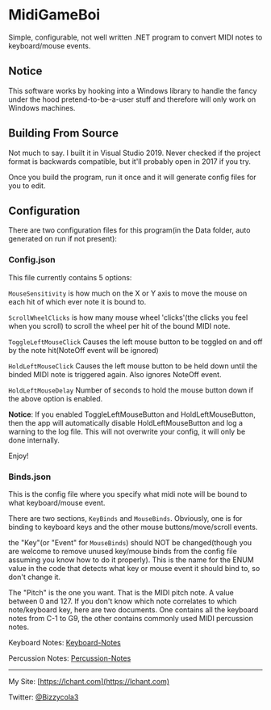 # MidiGameBoi
Simple, configurable, not well written .NET program to convert MIDI notes to keyboard/mouse events.

## Notice
This software works by hooking into a Windows library to handle the fancy under the hood pretend-to-be-a-user stuff and therefore will only work on Windows machines.

## Building From Source
Not much to say. I built it in Visual Studio 2019. Never checked if the project format is backwards compatible, but it'll probably open in 2017 if you try.

Once you build the program, run it once and it will generate config files for you to edit.

## Configuration
There are two configuration files for this program(in the Data folder, auto generated on run if not present):

### Config.json
This file currently contains 5 options:

`MouseSensitivity` is how much on the X or Y axis to move the mouse on each hit of which ever note it is bound to.

`ScrollWheelClicks` is how many mouse wheel 'clicks'(the clicks you feel when you scroll) to scroll the wheel per hit of the bound MIDI note.

`ToggleLeftMouseClick` Causes the left mouse button to be toggled on and off by the note hit(NoteOff event will be ignored)


`HoldLeftMouseClick` Causes the left mouse button to be held down until the binded MIDI note is triggered again. Also ignores NoteOff event.

`HoldLeftMouseDelay` Number of seconds to hold the mouse button down if the above option is enabled.

**Notice**: If you enabled ToggleLeftMouseButton and HoldLeftMouseButton, then the app will automatically disable HoldLeftMouseButton and log a warning to the log file. This will not overwrite your config, it will only be done internally.

Enjoy!

### Binds.json
This is the config file where you specify what midi note will be bound to what keyboard/mouse event.

There are two sections, `KeyBinds` and `MouseBinds`. Obviously, one is for binding to keyboard keys and the other mouse buttons/move/scroll events.

the "Key"(or "Event" for `MouseBinds`) should NOT be changed(though you are welcome to remove unused key/mouse binds from the config file assuming you know how to do it properly). This is the name for the ENUM value in the code that detects what key or mouse event it should bind to, so don't change it.

The "Pitch" is the one you want. That is the MIDI pitch note. A value between 0 and 127. If you don't know which note correlates to which note/keyboard key, here are two documents. One contains all the keyboard notes from C-1 to G9, the other contains commonly used MIDI percussion notes.

Keyboard Notes: [Keyboard-Notes](https://github.com/bizzycola/MidiGameBoi/wiki/Keyboard-Notes)

Percussion Notes: [Percussion-Notes](https://github.com/bizzycola/MidiGameBoi/wiki/Percussion-Notes)

---------------------------------------------

My Site: [https://lchant.com](https://lchant.com)

Twitter: [@Bizzycola3](https://twitter.com/Bizzycola3)